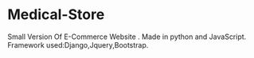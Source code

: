 # Medical-Store
Small Version Of E-Commerce Website .
Made in python and JavaScript.
Framework used:Django,Jquery,Bootstrap.
